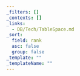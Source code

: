 ```yaml
---
_filters: []
_contexts: []
_links:
  - DB/Tech/TableSpace.md
_sort:
  field: rank
  asc: false
  group: false
_template: ""
_templateName: ""
---
```

